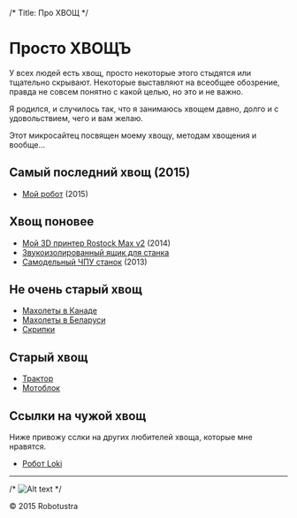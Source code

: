/*
Title: Про ХВОЩ
*/

Просто ХВОЩЪ
============

У всех людей есть хвощ, просто некоторые этого стыдятся или тщательно скрывают. 
Некоторые выставляют на всеобщее обозрение, правда не совсем понятно с какой целью, 
но это и не важно.	

Я родился, и случилось так, что я занимаюсь хвощем давно, долго и с удовольствием, 
чего и вам желаю.

Этот микросайтец посвящен моему хвощу, методам хвощения и вообще...


Самый последний хвощ (2015)
--------------------

+ [Мой робот](/my-robot) (2015)

Хвощ поновее
------------

+ [Мой 3D принтер Rostock Max v2](/public/3d-printer) (2014)
+ [Звукоизолированный ящик для станка](/public/sound-box)
+ [Самодельный ЧПУ станок](/public/my-cnc-mill) (2013)

Не очень старый хвощ
--------------------

+ [Махолеты в Канаде](/public/maholet2)
+ [Махолеты в Беларуси](/public/maholet1)
+ [Скрипки](/public/violins)

Старый хвощ
-----------

+ [Трактор](/public/traktor)
+ [Мотоблок](/public/motoblok)

Ссылки на чужой хвощ
--------------------

Ниже привожу сслки на других любителей хвоща, которые мне нравятся.

+ [Робот Loki](http://www.dshinsel.com/loki/)

- - -

/*
![Alt text](../p1.jpg "Test image")
*/

<div class="footer">
        &copy; 2015 Robotustra
</div>